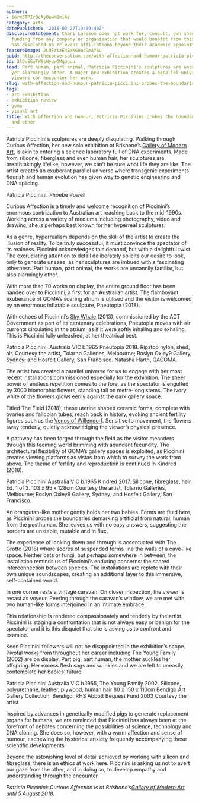 ```yaml
---
authors:
- 16rmSTPIrQcAyOewMOmiAs
category: arts
datePublished: '2018-03-27T19:09:40Z'
disclosureStatement: Chari Larsson does not work for, consult, own shares in or receive
  funding from any company or organisation that would benefit from this article, and
  has disclosed no relevant affiliations beyond their academic appointment.
featureImage: 2LQFzizE4EaKGUacGmAY8U
guid: http://theconversation.com/with-affection-and-humour-patricia-piccinini-probes-the-boundaries-of-human-and-other-94026
id: 2lDvS6wTW8sWyuwOMquguu
lead: Part human, part animal, Patricia Piccinini's sculptures are uncannily familiar,
  yet alarmingly other. A major new exhibition creates a parallel universe in which
  viewers can encounter her work.
slug: with-affection-and-humour-patricia-piccinini-probes-the-boundaries-of-human-and-other
tags:
- art exhibition
- exhibition review
- goma
- visual art
title: With affection and humour, Patricia Piccinini probes the boundaries of human
  and other
---
```

Patricia Piccinini’s sculptures are deeply disquieting. Walking through Curious Affection, her new solo exhibition at Brisbane’s [Gallery of Modern Art](https://www.qagoma.qld.gov.au/whats-on/exhibitions/patricia-piccinini-curious-affection), is akin to entering a science laboratory full of DNA experiments. Made from silicone, fiberglass and even human hair, her sculptures are breathtakingly lifelike, however, we can’t be sure what life they are like. The artist creates an exuberant parallel universe where transgenic experiments flourish and human evolution has given way to genetic engineering and DNA splicing.

[](https://images.theconversation.com/files/212100/original/file-20180327-188622-1ydq2hk.jpg?ixlib=rb-1.1.0&q=45&auto=format&w=1000&fit=clip) Patricia Piccinini. Phoebe Powell

Curious Affection is a timely and welcome recognition of Piccinini’s enormous contribution to Australian art reaching back to the mid-1990s. Working across a variety of mediums including photography, video and drawing, she is perhaps best known for her hyperreal sculptures.

As a genre, hyperrealism depends on the skill of the artist to create the illusion of reality. To be truly successful, it must convince the spectator of its realness. Piccinini acknowledges this demand, but with a delightful twist. The excruciating attention to detail deliberately solicits our desire to look, only to generate unease, as her sculptures are imbued with a fascinating otherness. Part human, part animal, the works are uncannily familiar, but also alarmingly other.

With more than 70 works on display, the entire ground floor has been handed over to Piccinini, a first for an Australian artist. The flamboyant exuberance of GOMA’s soaring atrium is utilised and the visitor is welcomed by an enormous inflatable sculpture, Pneutopia (2018).

With echoes of Piccinini’s [Sky Whale](https://en.wikipedia.org/wiki/The_Skywhale#/media/File:The_Skywhale_before_its_second_Canberra_Flight_May_2013.jpg) (2013), commissioned by the ACT Government as part of its centenary celebrations, Pneutopia moves with air currents circulating in the atrium, as if it were softly inhaling and exhaling. This is Piccinini fully unleashed, at her theatrical best.

[](https://images.theconversation.com/files/212108/original/file-20180327-188604-1alsk98.jpg?ixlib=rb-1.1.0&q=45&auto=format&w=1000&fit=clip) Patricia Piccinini, Australia VIC b.1965 Pneutopia 2018. Ripstop nylon, shed, air. Courtesy the artist, Tolarno Galleries, Melbourne; Roslyn Oxley9 Gallery, Sydney; and Hosfelt Gallery, San Francisco. Natasha Harth, QAGOMA.

The artist has created a parallel universe for us to engage with her most recent installations commissioned especially for the exhibition. The sheer power of endless repetition comes to the fore, as the spectator is engulfed by 3000 biomorphic flowers, standing tall on metre-long stems. The ivory white of the flowers glows eerily against the dark gallery space.

Titled The Field (2018), these uterine shaped ceramic forms, complete with ovaries and fallopian tubes, reach back in history, evoking ancient fertility figures such as the [Venus of Willendorf](https://en.wikipedia.org/wiki/Venus_of_Willendorf). Sensitive to movement, the flowers sway tenderly, quietly acknowledging the viewer’s physical presence.

A pathway has been forged through the field as the visitor meanders through this teeming world brimming with abundant fecundity. The architectural flexibility of GOMA’s gallery spaces is exploited, as Piccinini creates viewing platforms as vistas from which to survey the work from above. The theme of fertility and reproduction is continued in Kindred (2018).

[](https://images.theconversation.com/files/212099/original/file-20180327-188616-qnxwxr.jpg?ixlib=rb-1.1.0&q=45&auto=format&w=1000&fit=clip) Patricia Piccinini Australia VIC b.1965 Kindred 2017, Silicone, fibreglass, hair Ed. 1 of 3. 103 x 95 x 128cm Courtesy the artist, Tolarno Galleries, Melbourne; Roslyn Oxley9 Gallery, Sydney; and Hosfelt Gallery, San Francisco.

An orangutan-like mother gently holds her two babies. Forms are fluid here, as Piccinini probes the boundaries demarking artificial from natural, human from the posthuman. She leaves us with no easy answers, suggesting the borders are unstable, mutable and in flux.

The experience of looking down and through is accentuated with The Grotto (2018) where scores of suspended forms line the walls of a cave-like space. Neither bats or fungi, but perhaps somewhere in between, the installation reminds us of Piccinini’s enduring concerns: the shared interconnection between species. The installations are replete with their own unique soundscapes, creating an additional layer to this immersive, self-contained world.

In one corner rests a vintage caravan. On closer inspection, the viewer is recast as voyeur. Peering through the caravan’s window, we are met with two human-like forms interjoined in an intimate embrace. 

This relationship is rendered compassionately and tenderly by the artist. Piccinini is staging a confrontation that is not always easy or benign for the spectator and it is this disquiet that she is asking us to confront and examine.

Keen Piccinini followers will not be disappointed in the exhibition’s scope. Pivotal works from throughout her career including The Young Family (2002) are on display. Part pig, part human, the mother suckles her offspring. Her excess flesh sags and wrinkles and we are left to uneasily contemplate her babies’ future.

[](https://images.theconversation.com/files/212101/original/file-20180327-188604-126odjm.jpg?ixlib=rb-1.1.0&q=45&auto=format&w=1000&fit=clip) Patricia Piccinini Australia VIC b.1965, The Young Family 2002. Silicone, polyurethane, leather, plywood, human hair 80 x 150 x 110cm Bendigo Art Gallery Collection, Bendigo. RHS Abbott Bequest Fund 2003 Courtesy the artist

Inspired by advances in genetically modified pigs to generate replacement organs for humans, we are reminded that Piccinini has always been at the forefront of debates concerning the possibilities of science, technology and DNA cloning. She does so, however, with a warm affection and sense of humour, eschewing the hysterical anxiety frequently accompanying these scientific developments.

Beyond the astonishing level of detail achieved by working with silicon and fibreglass, there is an ethics at work here. Piccinini is asking us not to avert our gaze from the other, and in doing so, to develop empathy and understanding through the encounter.

_Patricia Piccinini: Curious Affection is at Brisbane’s[Gallery of Modern Art](https://www.qagoma.qld.gov.au/whats-on/exhibitions/patricia-piccinini-curious-affection) until 5 August 2018._